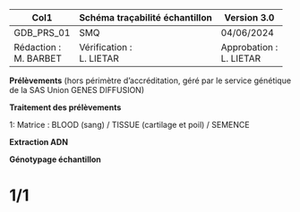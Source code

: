 |Col1|Schéma traçabilité échantillon|Version 3.0|
|---|---|---|
|GDB_PRS_01|SMQ|04/06/2024|
|Rédaction :<br>M. BARBET|Vérification :<br>L. LIETAR|Approbation :<br>L. LIETAR|


**Prélèvements** (hors périmètre d’accréditation, géré par le service génétique de la SAS Union GENES DIFFUSION)





**Traitement des prélèvements**





1: Matrice : BLOOD (sang) / TISSUE (cartilage et poil) / SEMENCE

**Extraction ADN**






**Génotypage échantillon**




# 1/1

